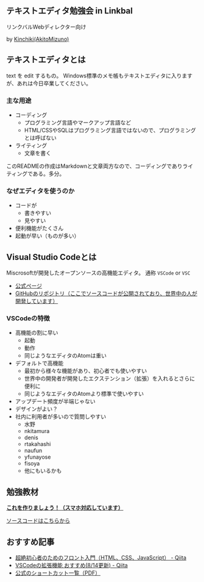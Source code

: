## テキストエディタ勉強会 in Linkbal
リンクバルWebディレクター向け

by [Kinchiki(AkitoMizuno)](https://github.com/kinchiki)


## テキストエディタとは
text を edit するもの。
Windows標準のメモ帳もテキストエディタに入りますが、あれは今日卒業してください。

### 主な用途
- コーディング
    - プログラミング言語やマークアップ言語など
    - HTML/CSSやSQLはプログラミング言語ではないので、プログラミングとは呼ばない
- ライティング
    - 文章を書く

このREADMEの作成はMarkdownと文章両方なので、コーディングでありライティングである。多分。

### なぜエディタを使うのか
- コードが
    - 書きやすい
    - 見やすい
- 便利機能がたくさん
- 起動が早い（ものが多い）

## Visual Studio Codeとは
Miscrosoftが開発したオープンソースの高機能エディタ。
通称 `VSCode` or `VSC`

- [公式ページ](https://www.microsoft.com/ja-jp/dev/products/code-vs.aspx)
- [GitHubのリポジトリ（ここでソースコードが公開されており、世界中の人が開発しています）](https://github.com/Microsoft/vscode)

### VSCodeの特徴
- 高機能の割に早い
    - 起動
    - 動作
    - 同じようなエディタのAtomは重い
- デフォルトで高機能
    - 最初から様々な機能があり、初心者でも使いやすい
    - 世界中の開発者が開発したエクステンション（拡張）を入れるとさらに便利に
    - 同じようなエディタのAtomより標準で使いやすい
- アップデート頻度が半端じゃない
- デザインがよい？
- 社内に利用者が多いので質問しやすい
    - 水野
    - nkitamura
    - denis
    - rtakahashi
    - naufun
    - yfunayose
    - fisoya
    - 他にもいるかも

## 勉強教材
**[これを作りましょう！（スマホ対応しています）](https://kinchiki.github.io/lb-editor-study-group/)**

[ソースコードはこちらから](https://github.com/kinchiki/lb-editor-study-group)

## おすすめ記事
- [超絶初心者のためのフロント入門（HTML、CSS、JavaScript） - Qiita](https://qiita.com/shuntaro_tamura/items/c9b2fec0f3a9f7d1e987)
- [VSCodeの拡張機能 おすすめ(8/14更新) - Qiita](https://qiita.com/EbXpJ6bp/items/4b87a092a3d6a0ecf595)
- [公式のショートカット一覧（PDF）](https://code.visualstudio.com/shortcuts/keyboard-shortcuts-windows.pdf)
